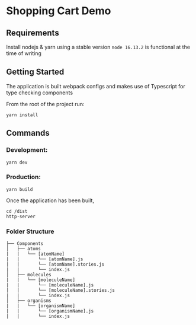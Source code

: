 # Shopping Cart Demo

## Requirements

Install nodejs & yarn using a stable version `node 16.13.2` is functional at the time of writing

## Getting Started

The application is built webpack configs and makes use of Typescript for type checking components

From the root of the project run:

```
yarn install
```

## Commands

### Development:

```
yarn dev
```

### Production:

```
yarn build
```

Once the application has been built,

```
cd /dist
http-server
```

### Folder Structure

```
├── Components
│   ├── atoms
|   |   └── [atomName]
|   |       └── [atomName].js
|   |       └── [atomName].stories.js
|   |       └── index.js
│   ├── molecules
|   |   └── [moleculeName]
|   |       └── [moleculeName].js
|   |       └── [moleculeName].stories.js
|   |       └── index.js
│   ├── organisms
|   |   └── [organismName]
|   |       └── [organismName].js
|   |       └── index.js
```
